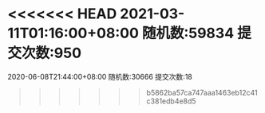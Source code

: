 <<<<<<< HEAD
2021-03-11T01:16:00+08:00
随机数:59834
提交次数:950
=======
2020-06-08T21:44:00+08:00
随机数:30666
提交次数:18
>>>>>>> b5862ba57ca747aaa1463eb12c41c381edb4e8d5
